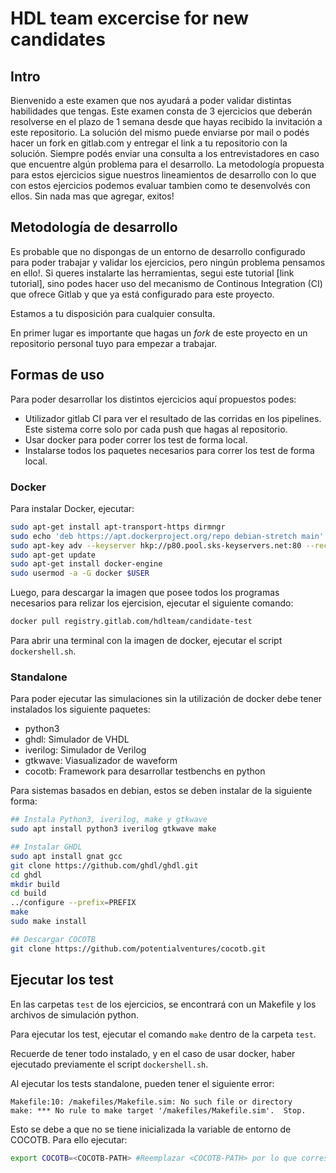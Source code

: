 # HDL team excercise for new candidates

## Intro

Bienvenido a este examen que nos ayudará a poder validar distintas habilidades 
que tengas. Este examen consta de 3 ejercicios que deberán resolverse en el 
plazo de 1 semana desde que hayas recibido la invitación a este repositorio. 
La solución del mismo puede enviarse por mail o podés hacer un fork en 
gitlab.com y entregar el link a tu repositorio con la solución.
Siempre podés enviar una consulta a los entrevistadores en caso que encuentre 
algún problema para el desarrollo.
La metodología propuesta para estos ejercicios sigue nuestros lineamientos de 
desarrollo con lo que con estos ejercicios podemos evaluar tambien como te 
desenvolvés con ellos.
Sin nada mas que agregar, exitos!

## Metodología de desarrollo

Es probable que no dispongas de un entorno de desarrollo configurado para poder
trabajar y validar los ejercicios, pero ningún problema pensamos en ello!. Si
queres instalarte las herramientas, segui este tutorial [link tutorial], sino 
podes hacer uso del mecanismo de Continous Integration (CI) que ofrece Gitlab y
que ya está configurado para este proyecto. 

Estamos a tu disposición para cualquier consulta.

En primer lugar es importante que hagas un *fork* de este proyecto en un repositorio personal tuyo para empezar a trabajar.

## Formas de uso

Para poder desarrollar los distintos ejercicios aquí propuestos podes:

* Utilizador gitlab CI para ver el resultado de las corridas en los pipelines. Este sistema corre solo por cada push que hagas al repositorio.
* Usar docker para poder correr los test de forma local.
* Instalarse todos los paquetes necesarios para correr los test de forma local.

### Docker

Para instalar Docker, ejecutar:
```bash
sudo apt-get install apt-transport-https dirmngr
sudo echo 'deb https://apt.dockerproject.org/repo debian-stretch main' >> /etc/apt/sources.list
sudo apt-key adv --keyserver hkp://p80.pool.sks-keyservers.net:80 --recv-keys 58118E89F3A912897C070ADBF76221572C52609D
sudo apt-get update
sudo apt-get install docker-engine
sudo usermod -a -G docker $USER
```

Luego, para descargar la imagen que posee todos los programas necesarios para
relizar los ejercision, ejecutar el siguiente comando:

```bash
docker pull registry.gitlab.com/hdlteam/candidate-test
```

Para abrir una terminal con la imagen de docker, ejecutar el script `dockershell.sh`.

### Standalone

Para poder ejecutar las simulaciones sin la utilización de docker debe tener 
instalados los siguiente paquetes:

* python3
* ghdl: Simulador de VHDL
* iverilog: Simulador de Verilog
* gtkwave: Viasualizador de waveform
* cocotb: Framework para desarrollar testbenchs en python

Para sistemas basados en debian, estos se deben instalar de la siguiente forma:

```bash
## Instala Python3, iverilog, make y gtkwave
sudo apt install python3 iverilog gtkwave make

## Instalar GHDL
sudo apt install gnat gcc
git clone https://github.com/ghdl/ghdl.git
cd ghdl
mkdir build
cd build
../configure --prefix=PREFIX
make
sudo make install

## Descargar COCOTB
git clone https://github.com/potentialventures/cocotb.git 
```

## Ejecutar los test

En las carpetas `test` de los ejercicios, se encontrará con un Makefile y los
archivos de simulación python.

Para ejecutar los test, ejecutar el comando `make` dentro de la carpeta `test`.

Recuerde de tener todo instalado, y en el caso de usar docker, haber ejecutado
previamente el script `dockershell.sh`. 

Al ejecutar los tests standalone, pueden tener el siguiente error:

```
Makefile:10: /makefiles/Makefile.sim: No such file or directory
make: *** No rule to make target '/makefiles/Makefile.sim'.  Stop.
```

Esto se debe a que no se tiene inicializada la variable de entorno de COCOTB.
Para ello ejecutar:
```bash
export COCOTB=<COCOTB-PATH> #Reemplazar <COCOTB-PATH> por lo que corresponda 
```
